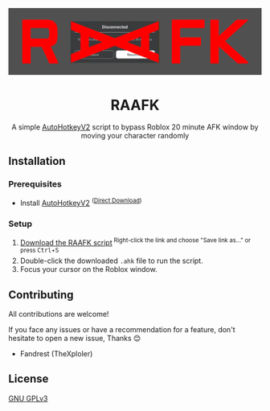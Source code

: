 ![RAAFK Banner](Github/RAAFKBanner.png)
<h1 align="center">RAAFK</h1>
<p align="center">
  A simple <a href="https://www.autohotkey.com/">AutoHotkeyV2</a> script to bypass Roblox 20 minute AFK window by moving your character randomly
</p>

## Installation

### Prerequisites

- Install [AutoHotkeyV2](https://www.autohotkey.com/) <sup>([Direct Download](https://www.autohotkey.com/download/ahk-v2.exe))</sup>

### Setup

1. [Download the RAAFK script](https://raw.githubusercontent.com/TheXploler/RAAFK/refs/heads/main/RAAFK.ahk)<sup> Right-click the link and choose "Save link as..." or press <kbd>Ctrl</kbd>+<kbd>S</kbd></sup>
2. Double-click the downloaded `.ahk` file to run the script.
3. Focus your cursor on the Roblox window.

## Contributing

All contributions are welcome!

If you face any issues or have a recommendation for a feature, don't hesitate to open a new issue, Thanks 😊

- Fandrest (TheXploler)

## License

[GNU GPLv3](https://choosealicense.com/licenses/gpl-3.0/)

